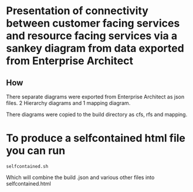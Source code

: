 # Presentation of connectivity between customer facing services and resource facing services via a sankey diagram from data exported from Enterprise Architect

## How

There separate diagrams were exported from Enterprise Architect as json files.
2 Hierarchy diagrams and 1 mapping diagram.

There diagrams were copied to the build directory as cfs, rfs and mapping.


# To produce a selfcontained html file you can run

```
selfcontained.sh
```

Which will combine the build .json and various other files into selfcontained.html

##
